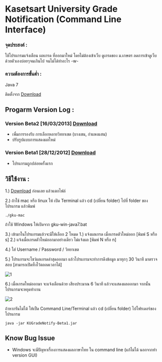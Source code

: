 Kasetsart University Grade Notification (Command Line Interface)
====================

### จุดประสงค์ : 

ใช้โปรแกรมแจ้งเตือน ผลเกรด ที่ออกมาใหม่ โดยไม่ต้องเข้าเว็บ ดูเกรดของ ม.เกษตร ลดการเข้าดูเว็บด้วยตัวเองบ่อยๆจนเกินไป จนไม่ได้ทำอะไร -w-

### ความต้องการขั้นต่ำ : 

Java 7

ติดตั้งจาก [Download](http://www.oracle.com/technetwork/java/javase/downloads/jre7-downloads-1880261.html)

Progarm Version Log :
--------------------

### Version Beta2 [16/03/2013] [Download](https://dl.dropbox.com/u/24254026/ku-grade/Jar/KUGradeNotify-Beta2.zip)
- เพื่มการรองรับ การเลือกหลายวิทยาเขต (บางเขน, กำแพงแสน)
- ปรับรูปแบบการแสดงผลใหม่

### Version Beta1 [28/12/2012] [Download](https://dl.dropbox.com/u/24254026/ku-grade/Jar/KUGradeNotify-Beta1.zip)
- โปรแกรมถูกปล่อยครั้งแรก

วิธีใช้งาน :
--------------------

1.) [Download](https://dl.dropbox.com/u/24254026/ku-grade/Jar/KUGradeNotify-Beta2.zip) ก่อนเลย แล้วแตกไฟล์

2.) ถ้าใช้ mac หรือ linux ให้ เปิด Terminal แล้ว cd (เปลี่ยน folder) ไปที่ folder ของโปรแกรม แล้วพิมพ์
	
	./gku-mac

ถ้าใช้ Windows ให้เปิดจาก gku-win-java7.bat

3.) เข้ามาในโปรแกรมแล้วจะมีให้เลือก 2 โหมด 1.) แจ้งผลเกรด เมื่อเกรดตัวใหม่ออก [พิมพ์ S หรือ s] 2.) แจ้งเมื่อเกรดตัวใหม่ออกมาอย่างเดียว ไม่แจ้งผล [พิมพ์ N หรือ n]

4.) ใส่ Username / Password / วิทยาเขต

5.) โปรแกรมจะโชว์ผลเกรดล่าสุดออกมา แล้วโปรแกรมจะทำการดึงข้อมูล มาทุกๆ 30 วินาที มาตรวจสอบ [สามารถเปิดทิ้งไว้ตลอดเวลาได้]

![1](https://dl.dropbox.com/u/24254026/ku-grade/pic/1.png)

6.) เมื่อเกรดใหม่ออกมา จะแจ้งเตือนด้วย เสียงประมาณ 6 วินาที แล้วจะแสดงผลออกมา จากนั้นโปรแกรมจะหยุดทำงาน

![2](https://dl.dropbox.com/u/24254026/ku-grade/pic/2.png)

ถ้าหากรันไม่ได้ ให้เปืด Command Line/Terminal แล้ว cd (เปลี่ยน folder) ไปโฟรเดอร์ของโปรแกรม

	java -jar KUGradeNotify-Beta1.jar

Know Bug Issue
--------------------
- Windows จะมีปัญหาเรื่องการแสดงผลภาษาไทย ใน command line (แก้ไม่ได้ นอกจากทำ version GUI)
